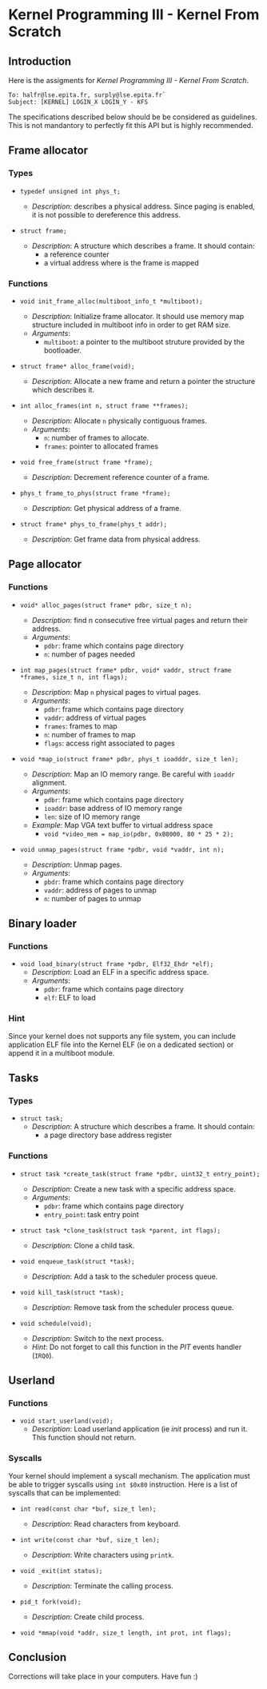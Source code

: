 # Kernel Programming III - Kernel From Scratch

## Introduction

Here is the assigments for *Kernel Programming III - Kernel From Scratch*.

    To: halfr@lse.epita.fr, surply@lse.epita.fr`
    Subject: [KERNEL] LOGIN_X LOGIN_Y - KFS

The specifications described below should be be considered as guidelines.
This is not mandantory to perfectly fit this API but is highly recommended.

## Frame allocator

### Types

- `typedef unsigned int phys_t;`
    - *Description*: describes a physical address. Since paging is enabled, it
    is not possible to dereference this address.

- `struct frame;`
    - *Description*: A structure which describes a frame. It should contain:
        - a reference counter
        - a virtual address where is the frame is mapped

### Functions

- `void init_frame_alloc(multiboot_info_t *multiboot);`
    - *Description*: Initialize frame allocator. It should use memory map
        structure included in multiboot info in order to get RAM size.
    - *Arguments*:
        - `multiboot`: a pointer to the multiboot struture provided by the
            bootloader.

- `struct frame* alloc_frame(void);`
    - *Description*: Allocate a new frame and return a pointer the structure
        which describes it.

- `int alloc_frames(int n, struct frame **frames);`
    - *Description*: Allocate `n` physically contiguous frames.
    - *Arguments*:
        - `n`: number of frames to allocate.
        - `frames`: pointer to allocated frames

- `void free_frame(struct frame *frame);`
    - *Description*: Decrement reference counter of a frame.

- `phys_t frame_to_phys(struct frame *frame);`
    - *Description*: Get physical address of a frame.

- `struct frame* phys_to_frame(phys_t addr);`
    - *Description*: Get frame data from physical address.

## Page allocator

### Functions

- `void* alloc_pages(struct frame* pdbr, size_t n);`
    - *Description*: find n consecutive free virtual pages and return their
        address.
    - *Arguments*:
        - `pdbr`: frame which contains page directory
        - `n`: number of pages needed

- `int map_pages(struct frame* pdbr, void* vaddr, struct frame *frames, size_t n, int flags);`
    - *Description*: Map `n` physical pages to virtual pages.
    - *Arguments*:
        - `pdbr`: frame which contains page directory
        - `vaddr`: address of virtual pages
        - `frames`: frames to map
        - `n`: number of frames to map
        - `flags`: access right associated to pages

- `void *map_io(struct frame* pdbr, phys_t ioadddr, size_t len);`
    - *Description*: Map an IO memory range. Be careful with `ioaddr` alignment.
    - *Arguments*:
        - `pdbr`: frame which contains page directory
        - `ioaddr`: base address of IO memory range
        - `len`: size of IO memory range
    - *Example*: Map VGA text buffer to virtual address space
        - `void *video_mem = map_io(pdbr, 0xB8000, 80 * 25 * 2);`

- `void unmap_pages(struct frame *pdbr, void *vaddr, int n);`
    - *Description*: Unmap pages.
    - *Arguments*:
        - `pbdr`: frame which contains page directory
        - `vaddr`: address of pages to unmap
        - `n`: number of pages to unmap

## Binary loader

### Functions

- `void load_binary(struct frame *pdbr, Elf32_Ehdr *elf);`
    - *Description*: Load an ELF in a specific address space.
    - *Arguments*:
        - `pdbr`: frame which contains page directory
        - `elf`: ELF to load

### Hint

Since your kernel does not supports any file system, you can include
application ELF file into the Kernel ELF (ie on a dedicated section) or append
it in a multiboot module.

## Tasks

### Types

- `struct task;`
    - *Description*: A structure which describes a frame. It should contain:
        - a page directory base address register

### Functions

- `struct task *create_task(struct frame *pdbr, uint32_t entry_point);`
    - *Description*: Create a new task with a specific address space.
    - *Arguments*:
        - `pdbr`: frame which contains page directory
        - `entry_point`: task entry point

- `struct task *clone_task(struct task *parent, int flags);`
    - *Description*: Clone a child task.

- `void enqueue_task(struct *task);`
    - *Description*: Add a task to the scheduler process queue.

- `void kill_task(struct *task);`
    - *Description*: Remove task from the scheduler process queue.

- `void schedule(void);`
    - *Description*: Switch to the next process.
    - *Hint*: Do not forget to call this function in the *PIT* events handler
        (`IRQ0`).

## Userland

### Functions

- `void start_userland(void);`
    - *Description*: Load userland application (ie *init* process) and run it.
    This function should not return.

### Syscalls

Your kernel should implement a syscall mechanism. The application must be able
to trigger syscalls using `int $0x80` instruction. Here is a list of syscalls
that can be implemented:

- `int read(const char *buf, size_t len);`
    - *Description*: Read characters from keyboard.

- `int write(const char *buf, size_t len);`
    - *Description*: Write characters using `printk`.

- `void _exit(int status);`
    - *Description*: Terminate the calling process.

- `pid_t fork(void);`
    - *Description*: Create child process.

- `void *mmap(void *addr, size_t length, int prot, int flags);`

## Conclusion

Corrections will take place in your computers.
Have fun :)
